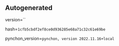 ## Autogenerated 

version=`` 

hash=`1cfb5cbdf2ef8ce0d936285e68a71c32c61e69be` 

pynchon_version=`pynchon, version 2022.11.16+local`
